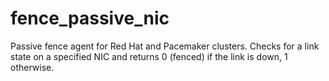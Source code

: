 fence_passive_nic
=================

Passive fence agent for Red Hat and Pacemaker clusters. Checks for a link state on a specified NIC and returns 0 (fenced) if the link is down, 1 otherwise.